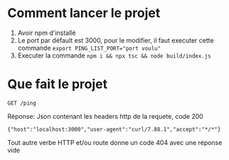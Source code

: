 # Comment lancer le projet

1. Avoir npm d'installé
2. Le port par défault est 3000, pour le modifier, il faut executer cette commande `export PING_LIST_PORT="port voulu"`
3. Executer la commande `npm i && npx tsc && node build/index.js`

# Que fait le projet

```
GET /ping
```
Réponse: Json contenant les headers http de la requete, code 200
```
{"host":"localhost:3000","user-agent":"curl/7.88.1","accept":"*/*"}
```

Tout autre verbe HTTP et/ou route donne un code 404 avec une réponse vide